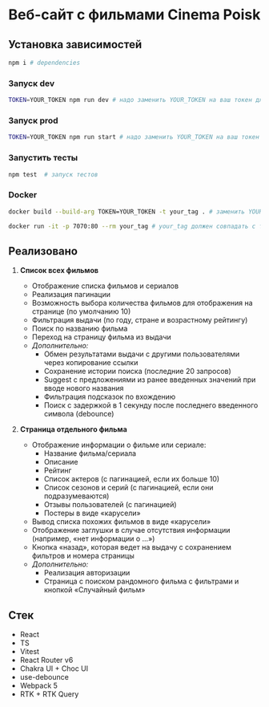 # Веб-сайт с фильмами Cinema Poisk

## Установка зависимостей

```bash
npm i # dependencies
```

### Запуск dev

```bash
TOKEN=YOUR_TOKEN npm run dev # надо заменить YOUR_TOKEN на ваш токен для апи
```

### Запуск prod

```bash
TOKEN=YOUR_TOKEN npm run start # надо заменить YOUR_TOKEN на ваш токен для апи
```

### Запустить тесты

```bash
npm test  # запуск тестов
```

### Docker

```bash
docker build --build-arg TOKEN=YOUR_TOKEN -t your_tag . # заменить YOUR_TOKEN и по желанию your tag
```

```bash
docker run -it -p 7070:80 --rm your_tag # your_tag должен совпадать с тем, что сверху
```

## Реализовано

1. **Список всех фильмов**
    - Отображение списка фильмов и сериалов
    - Реализация пагинации
    - Возможность выбора количества фильмов для отображения на странице (по умолчанию 10)
    - Фильтрация выдачи (по году, стране и возрастному рейтингу)
    - Поиск по названию фильма
    - Переход на страницу фильма из выдачи
    - *Дополнительно:*
        - Обмен результатами выдачи с другими пользователями через копирование ссылки
        - Сохранение истории поиска (последние 20 запросов)
        - Suggest с предложениями из ранее введенных значений при вводе нового названия
        - Фильтрация подсказок по вхождению
        - Поиск с задержкой в 1 секунду после последнего введенного символа (debounce)

2. **Страница отдельного фильма**
    - Отображение информации о фильме или сериале:
        - Название фильма/сериала
        - Описание
        - Рейтинг
        - Список актеров (с пагинацией, если их больше 10)
        - Список сезонов и серий (с пагинацией, если они подразумеваются)
        - Отзывы пользователей (с пагинацией)
        - Постеры в виде «карусели»
    - Вывод списка похожих фильмов в виде «карусели»
    - Отображение заглушки в случае отсутствия информации (например, «нет информации о ...»)
    - Кнопка «назад», которая ведет на выдачу с сохранением фильтров и номера страницы
    - *Дополнительно:*
        - Реализация авторизации
        - Страница с поиском рандомного фильма с фильтрами и кнопкой «Случайный фильм»

## Стек

+ React
+ TS
+ Vitest
+ React Router v6
+ Chakra UI + Choc UI
+ use-debounce
+ Webpack 5
+ RTK + RTK Query
